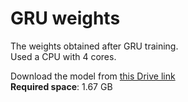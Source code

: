 # GRU weights

The weights obtained after GRU training.  
Used a CPU with 4 cores.

Download the model from [this Drive link](https://drive.google.com/drive/folders/1o_exDi-gA0X1kSBTl9qUPpEGWZBX-MFy)  
**Required space**: 1.67 GB
